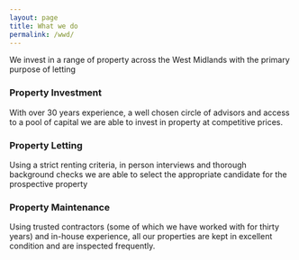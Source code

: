 ```yaml
---
layout: page
title: What we do
permalink: /wwd/
---
```


We invest in a range of property across the West Midlands with the primary purpose of letting


### Property Investment

With over 30 years experience, a well chosen circle of advisors and access to a pool of capital we are able to invest in property at competitive prices.

### Property Letting

Using a strict renting criteria, in person interviews and thorough background checks we are able to select the appropriate candidate for the prospective property

### Property Maintenance

Using trusted contractors (some of which we have worked with for thirty years) and in-house experience, all our properties are kept in excellent condition and are inspected frequently.